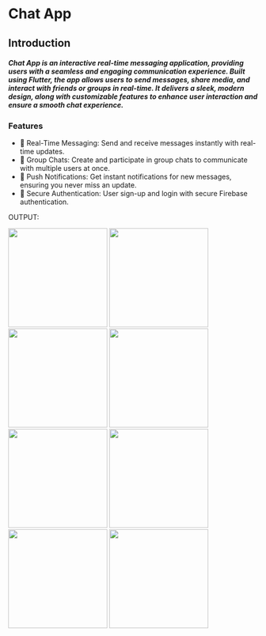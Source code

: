 # Chat App

## Introduction

##### Chat App is an interactive real-time messaging application, providing users with a seamless and engaging communication experience. Built using Flutter, the app allows users to send messages, share media, and interact with friends or groups in real-time. It delivers a sleek, modern design, along with customizable features to enhance user interaction and ensure a smooth chat experience.


### Features

- 💬 Real-Time Messaging: Send and receive messages instantly with real-time updates.
- 👥 Group Chats: Create and participate in group chats to communicate with multiple users at once.
- 🔔 Push Notifications: Get instant notifications for new messages, ensuring you never miss an update.
- 🔐 Secure Authentication: User sign-up and login with secure Firebase authentication.

OUTPUT:

<img src = "https://github.com/user-attachments/assets/3437e03b-3f9e-4a06-8a63-e076e5e9b527" width="200">
<img src = "https://github.com/user-attachments/assets/02b3e401-4094-495a-b485-34faf33bb8ce" width="200">
<img src = "https://github.com/user-attachments/assets/ee1a2ffc-5d9f-40ec-aebd-bc9b90c18eae" width="200">
<img src = "https://github.com/user-attachments/assets/010b50e7-e637-4271-98dc-a2ea903b3a55" width="200">
<img src = "https://github.com/user-attachments/assets/6e809a15-18d5-44c2-8bbd-e5c69461c8dd" width="200">
<img src = "https://github.com/user-attachments/assets/7090949d-504c-483f-8a66-4503146ee0f2" width="200">
<img src = "https://github.com/user-attachments/assets/2df6d0cd-8f56-4879-b31b-3c2307226c46" width="200">
<img src = "https://github.com/user-attachments/assets/56405302-726c-4363-9e4d-469f61949f8a" width="200">



